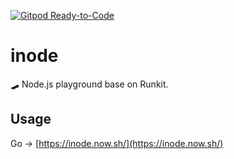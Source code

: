 [![Gitpod Ready-to-Code](https://img.shields.io/badge/Gitpod-Ready--to--Code-blue?logo=gitpod)](https://gitpod.io/#https://github.com/ifyour/inode) 

# inode
🛹 Node.js playground base on Runkit.

## Usage

Go -> [https://inode.now.sh/](https://inode.now.sh/)
